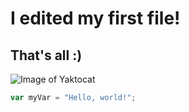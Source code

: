# I edited my first file!

## That's all :)

![Image of Yaktocat](https://octodex.github.com/images/yaktocat.png)

``` javascript
var myVar = "Hello, world!";
```
